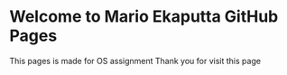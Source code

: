 # Welcome to Mario Ekaputta GitHub Pages

This pages is made for OS assignment
Thank you for visit this page